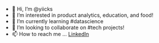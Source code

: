 - 👋 Hi, I’m @yiicks
- 👀 I’m interested in product analytics, education, and food!
- 🌱 I’m currently learning #datascience
- 💞️ I’m looking to collaborate on #tech projects!
- 📫 How to reach me ... [LinkedIn](https://www.linkedin.com/in/yangxianglim/)

<!---
yiicks/yiicks is a ✨ special ✨ repository because its `README.md` (this file) appears on your GitHub profile.
You can click the Preview link to take a look at your changes.
--->
